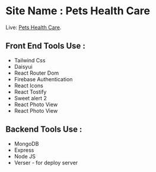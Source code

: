# Site Name : Pets Health Care

Live: [Pets Health Care](https://pets-health-care-afb54.web.app/).

## Front End Tools Use :
<ul>
<li>Tailwind Css</li>
<li>Daisyui</li>
<li>React Router Dom</li>
<li>Firebase Authentication</li>
<li>React Icons</li>
<li>React Tostify</li>
<li>Sweet alert 2</li>
<li>React Photo View</li>
<li>React Photo View</li>
</ul>

## Backend Tools Use :
<ul>
<li>MongoDB</li>
<li>Express</li>
<li>Node JS</li>
<li>Verser - for deploy server</li>
</ul>

